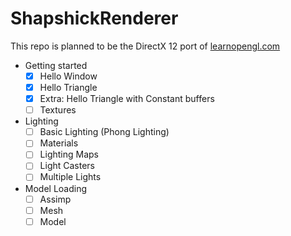 # ShapshickRenderer
This repo is planned to be the DirectX 12 port of [learnopengl.com](https://learnopengl.com/)

- Getting started 
	- [x] Hello Window
	- [x] Hello Triangle
	- [x] Extra: Hello Triangle with Constant buffers
	- [ ] Textures
- Lighting
	- [ ] Basic Lighting (Phong Lighting)
	- [ ] Materials
	- [ ] Lighting Maps
	- [ ] Light Casters
	- [ ] Multiple Lights
- Model Loading
	- [ ] Assimp
	- [ ] Mesh
	- [ ] Model
